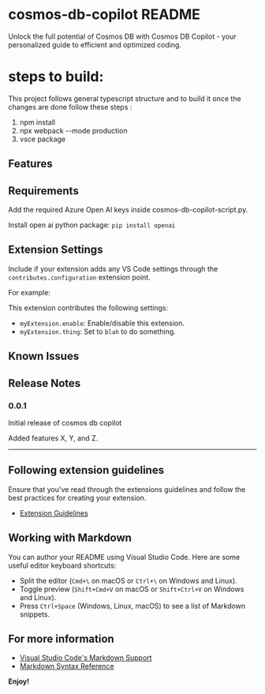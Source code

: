 # cosmos-db-copilot README

Unlock the full potential of Cosmos DB with Cosmos DB Copilot - your personalized guide to efficient and optimized coding.

# steps to build:

This project follows general typescript structure and to build it once the changes are done follow these steps :

1) npm install
2) npx webpack --mode production
3) vsce package


## Features


## Requirements

Add the required Azure Open AI keys inside cosmos-db-copilot-script.py.

Install open ai python package:
```pip install openai```

## Extension Settings

Include if your extension adds any VS Code settings through the `contributes.configuration` extension point.

For example:

This extension contributes the following settings:

* `myExtension.enable`: Enable/disable this extension.
* `myExtension.thing`: Set to `blah` to do something.

## Known Issues


## Release Notes


### 0.0.1

Initial release of cosmos db copilot

Added features X, Y, and Z.

---

## Following extension guidelines

Ensure that you've read through the extensions guidelines and follow the best practices for creating your extension.

* [Extension Guidelines](https://code.visualstudio.com/api/references/extension-guidelines)

## Working with Markdown

You can author your README using Visual Studio Code. Here are some useful editor keyboard shortcuts:

* Split the editor (`Cmd+\` on macOS or `Ctrl+\` on Windows and Linux).
* Toggle preview (`Shift+Cmd+V` on macOS or `Shift+Ctrl+V` on Windows and Linux).
* Press `Ctrl+Space` (Windows, Linux, macOS) to see a list of Markdown snippets.

## For more information

* [Visual Studio Code's Markdown Support](http://code.visualstudio.com/docs/languages/markdown)
* [Markdown Syntax Reference](https://help.github.com/articles/markdown-basics/)

**Enjoy!**
